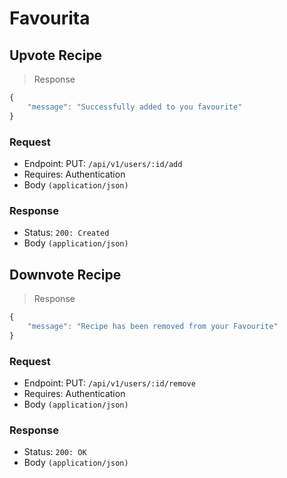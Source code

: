 # Favourita

## Upvote Recipe

> Response

```javascript
{
    "message": "Successfully added to you favourite"
}
```

### Request
- Endpoint: PUT: `/api/v1/users/:id/add`
- Requires: Authentication
- Body `(application/json)`


### Response
- Status: `200: Created`
- Body `(application/json)`


## Downvote Recipe

>Response

```javascript
{
    "message": "Recipe has been removed from your Favourite"
}
```
### Request
- Endpoint: PUT: `/api/v1/users/:id/remove`
- Requires: Authentication
- Body `(application/json)`


### Response
- Status: `200: OK`
- Body `(application/json)`


